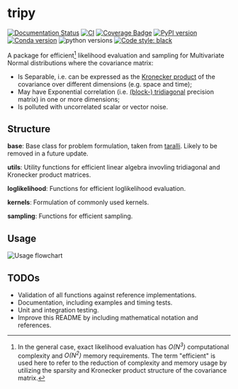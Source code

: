 # tripy

[![Documentation Status](https://readthedocs.org/projects/tripy/badge/?version=stable)](https://tripy.readthedocs.io/en/latest/)
[![CI](https://github.com/TNO/tripy/actions/workflows/push.yml/badge.svg)](https://github.com/TNO/tripy/actions)
[![Coverage Badge](https://img.shields.io/endpoint?url=https://gist.githubusercontent.com/JanKoune/08985bf02bfbea845659e2a487ba86d5/raw/tripy_master_coverage.json)](https://en.wikipedia.org/wiki/Code_coverage)
[![PyPI version](https://img.shields.io/pypi/v/tri-py)](https://pypi.org/project/tri-py/)
[![Conda version](https://anaconda.org/GKoune/tri-py/badges/version.svg)](https://anaconda.org/GKoune/tri-py)
![python versions](https://img.shields.io/pypi/pyversions/tri-py)
[![Code style: black](https://img.shields.io/badge/code%20style-black-000000.svg)](https://github.com/psf/black)

A package for efficient[^1] likelihood evaluation and sampling for Multivariate Normal distributions where the covariance matrix:

* Is Separable, i.e. can be expressed as the [Kronecker product](https://en.wikipedia.org/wiki/Kronecker_product) of the covariance over different dimensions (e.g. space and time);
* May have Exponential correlation (i.e. [(block-) tridiagonal](https://en.wikipedia.org/wiki/Tridiagonal_matrix) precision matrix) in one or more dimensions;
* Is polluted with uncorrelated scalar or vector noise.

[^1]: In the general case, exact likelihood evaluation has *O(N<sup>3</sup>)* computational complexity and *O(N<sup>2</sup>)* memory requirements. The term "efficient" is used here to refer to the reduction of complexity and memory usage by utilizing the sparsity and Kronecker product structure of the covariance matrix.

## Structure
**base**: Base class for problem formulation, taken from [taralli](https://gitlab.com/tno-bim/taralli). Likely to be removed in a future update.

**utils**: Utility functions for efficient linear algebra invovling tridiagonal and Kronecker product matrices.

**loglikelihood**: Functions for efficient loglikelihood evaluation.

**kernels**: Formulation of commonly used kernels.

**sampling**: Functions for efficient sampling.

## Usage
![Usage flowchart](docs/figures/loglikelihood_selection_flowchart.png "Loglikelihood function selection flowchart")

## TODOs
* Validation of all functions against reference implementations.
* Documentation, including examples and timing tests.
* Unit and integration testing.
* Improve this README by including mathematical notation and references.
